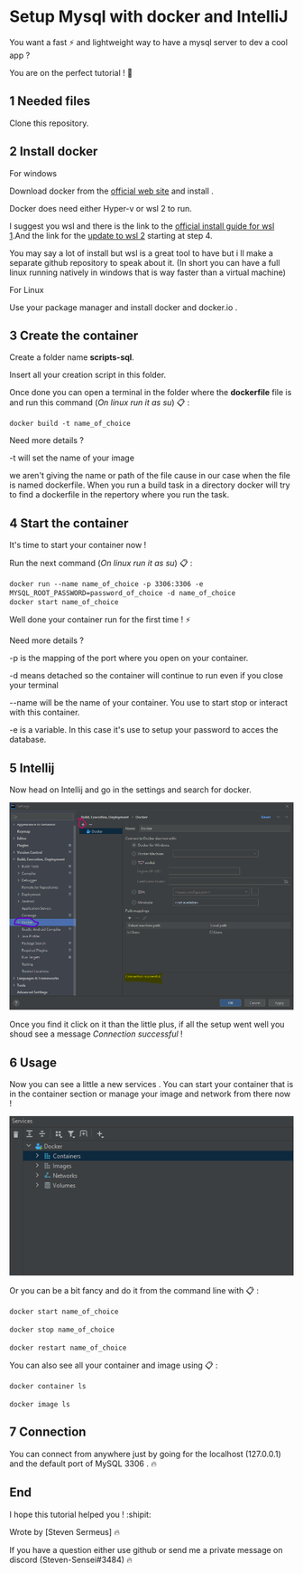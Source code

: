 # Setup Mysql with docker and IntelliJ

You want a fast :zap: and lightweight way to have a mysql server to dev a cool app ? 

You are on the perfect tutorial ! :whale:
## 1 Needed files

Clone this repository.

## 2 Install docker

For windows

Download docker from the [official web site](https://www.docker.com/get-started/) and install .

Docker does need either Hyper-v or wsl 2 to run.

I suggest you wsl and there is the link to the [official install guide for wsl 1](https://docs.microsoft.com/en-us/windows/wsl/install).And the link for the [update to wsl 2](https://docs.microsoft.com/en-us/windows/wsl/install-manual) starting at step 4.

You may say a lot of install but wsl is a great tool to have but i ll make a separate github repository to speak about it.
(In short you can have a full linux running natively in windows that is way faster than a virtual machine)

For Linux

Use your package manager and install docker and docker.io .


## 3 Create the container

Create a folder name **scripts-sql**.

Insert all your creation script in this folder.

Once done you can open a terminal in the folder where the **dockerfile** file is and run this command (*On linux run it as su*) :clipboard: : 

    docker build -t name_of_choice 

Need more details ?

-t will set the name of your image

we aren't giving the name or path of the file cause in our case when the file is named dockerfile. When you run a build task in a directory docker will try to find a dockerfile in the repertory where you run the task.
## 4 Start the container

It's time to start your container now ! 

Run the next command (*On linux run it as su*) :clipboard: : 

    docker run --name name_of_choice -p 3306:3306 -e MYSQL_ROOT_PASSWORD=password_of_choice -d name_of_choice
    docker start name_of_choice

Well done your container run for the first time ! :zap:

Need more details ?

-p is the mapping of the port where you open on your container.

-d means detached so the container will continue to run even if you close your terminal

--name will be the name of your container. You use to start stop or interact with this container.

-e is a variable. In this case it's use to setup your password to acces the database.
## 5 Intellij

Now head on Intellij and go in the settings and search for docker.

![Intellij setting](/images/1.png)

Once you find it click on it than the little plus, if all the setup went well you shoud see a message *Connection successful* !

## 6 Usage

Now you can see a little a new services .
You can start your container that is in the container section or manage your image and network from there now !

![Servicies](/images/2.png)

Or you can be a bit fancy and do it from the command line with :clipboard: :

    docker start name_of_choice

    docker stop name_of_choice

    docker restart name_of_choice

You can also see all your container and image using :clipboard: : 

    docker container ls

    docker image ls

## 7 Connection

You can connect from anywhere just by going for the localhost (127.0.0.1) and the default port of MySQL 3306 . :fire:

## End

I hope this tutorial helped you ! :shipit:

Wrote by [Steven Sermeus] :fire:

If you have a question either use github or send me a private message on discord (Steven-Sensei#3484) :fire:
